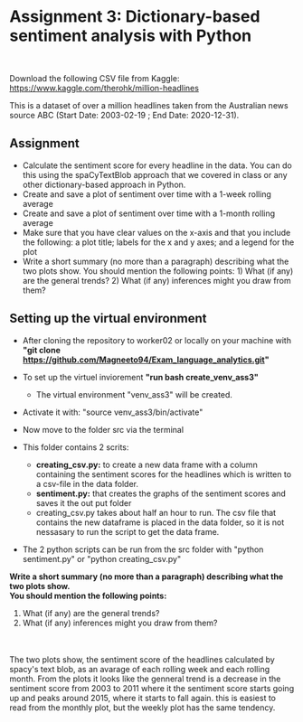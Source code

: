 # Assignment 3: Dictionary-based sentiment analysis with Python
<br>



Download the following CSV file from Kaggle:
<br>
https://www.kaggle.com/therohk/million-headlines
<br>

This is a dataset of over a million headlines taken from the Australian news source ABC (Start Date: 2003-02-19 ; End Date: 2020-12-31).

## Assignment
- Calculate the sentiment score for every headline in the data. You can do this using the spaCyTextBlob approach that we covered in class or any other dictionary-based approach in Python.
- Create and save a plot of sentiment over time with a 1-week rolling average
- Create and save a plot of sentiment over time with a 1-month rolling average
- Make sure that you have clear values on the x-axis and that you include the following: a plot title; labels for the x and y axes; and a legend for the plot
- Write a short summary (no more than a paragraph) describing what the two plots show. You should mention the following points: 1) What (if any) are the general trends? 2) What (if any) inferences might you draw from them?


## Setting up the virtual environment

- After cloning the repository to worker02 or locally on your machine with __"git clone https://github.com/Magneeto94/Exam_language_analytics.git"__
- To set up the virtuel inviorement __"run bash create_venv_ass3"__
    - The virtual environment "venv_ass3" will be created.
- Activate it with: "source venv_ass3/bin/activate"
- Now move to the folder src via the terminal
- This folder contains 2 scrits:
    - __creating_csv.py:__ to create a new data frame with a column containing the sentiment scores for the headlines which is written to a csv-file in the data folder.
    - __sentiment.py:__ that creates the graphs of the sentiment scores and saves it the out put folder
    - creating_csv.py takes about half an hour to run. The csv file that contains the new dataframe is placed in the data folder, so it is not nessasary to run the script to get the data frame.
    
- The 2 python scripts can be run from the src folder with "python sentiment.py" or "python creating_csv.py"



__Write a short summary (no more than a paragraph) describing what the two plots show. <br>
You should mention the following points:__
1) What (if any) are the general trends? <br>
2) What (if any) inferences might you draw from them?
<br>
<br>
The two plots show, the sentiment score of the headlines calculated by spacy's text blob, as an avarage of each rolling week and each rolling month. From the plots it looks like the genneral trend is a decrease in the sentiment score from 2003 to 2011 where it the sentiment score starts going up and peaks around 2015, where it starts to fall again. this is easiest to read from the monthly plot, but the weekly plot has the same tendency.


